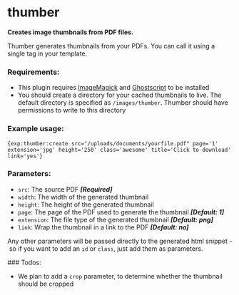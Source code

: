 # thumber

__Creates image thumbnails from PDF files.__

Thumber generates thumbnails from your PDFs. You can call it using a single tag in your template.

### Requirements:
 - This plugin requires [ImageMagick](http://www.imagemagick.org/) and [Ghostscript](http://www.ghostscript.com/) to be installed
 - You should create a directory for your cached thumbnails to live. The default directory is specified as `/images/thumber`. Thumber should have permissions to write to this directory

### Example usage:

```
{exp:thumber:create src="/uploads/documents/yourfile.pdf" page='1' extension='jpg' height='250' class='awesome' title='Click to download' link='yes'}
```

### Parameters:
 - `src`: The source PDF ___[Required]___
 - `width`: The width of the generated thumbnail
 - `height`: The height of the generated thumbnail
 - `page`: The page of the PDF used to generate the thumbnail ___[Default: 1]___
 - `extension`: The file type of the generated thumbnail ___[Default: png]___
 - `link`: Wrap the thumbnail in a link to the PDF ___[Default: no]___

Any other parameters will be passed directly to the generated html snippet - so if you want to add an `id` or `class`, just add them as parameters.

### Todos:
 - We plan to add a `crop` parameter, to determine whether the thumbnail should be cropped